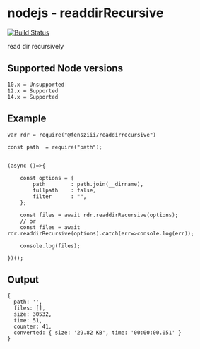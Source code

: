 # nodejs - readdirRecursive

[![Build Status](https://travis-ci.com/fensziii/readdirRecursive.svg?branch=master)](https://travis-ci.com/github/fensziii/readdirRecursive)

read dir recursively

## Supported Node versions
```
10.x = Unsupported
12.x = Supported
14.x = Supported
```

## Example

```
var rdr = require("@fensziii/readdirrecursive")

const path  = require("path");


(async ()=>{

    const options = {
        path        : path.join(__dirname),
        fullpath    : false,
        filter      : "",
    };

    const files = await rdr.readdirRecursive(options);
    // or
    const files = await rdr.readdirRecursive(options).catch(err=>console.log(err));

    console.log(files);

})();
```



## Output

```
{
  path: '',
  files: [],
  size: 30532,
  time: 51,
  counter: 41,
  converted: { size: '29.82 KB', time: '00:00:00.051' }
}
```

